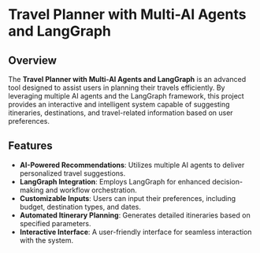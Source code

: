 # Travel Planner with Multi-AI Agents and LangGraph

## Overview
The **Travel Planner with Multi-AI Agents and LangGraph** is an advanced tool designed to assist users in planning their travels efficiently. By leveraging multiple AI agents and the LangGraph framework, this project provides an interactive and intelligent system capable of suggesting itineraries, destinations, and travel-related information based on user preferences.

## Features
- **AI-Powered Recommendations**: Utilizes multiple AI agents to deliver personalized travel suggestions.
- **LangGraph Integration**: Employs LangGraph for enhanced decision-making and workflow orchestration.
- **Customizable Inputs**: Users can input their preferences, including budget, destination types, and dates.
- **Automated Itinerary Planning**: Generates detailed itineraries based on specified parameters.
- **Interactive Interface**: A user-friendly interface for seamless interaction with the system.


